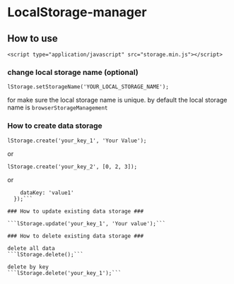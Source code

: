 # LocalStorage-manager

## How to use

```<script type="application/javascript" src="storage.min.js"></script>```

### change local storage name (optional) ###

```lStorage.setStorageName('YOUR_LOCAL_STORAGE_NAME');```

for make sure the local storage name is unique. by default the local storage name is `browserStorageManagement`

### How to create data storage ###

```lStorage.create('your_key_1', 'Your Value');```

or

```lStorage.create('your_key_2', [0, 2, 3]);```

or

```lStorage.create('your_key_3', {
    dataKey: 'value1'
  });```
  
### How to update existing data storage ###

```lStorage.update('your_key_1', 'Your value');```

### How to delete existing data storage ###

delete all data 
```lStorage.delete();```

delete by key
```lStorage.delete('your_key_1');```